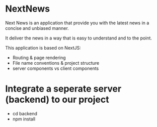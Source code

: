 # NextNews

Next News is an application that provide you with the latest news in a concise and unbiased manner. 


It deliver the news in a way that is easy to understand and to the point. 


This application is based on NextJS:

* Routing & page rendering
* File name conventions & project structure
* server components vs client components

# Integrate a seperate server (backend) to our project

 * cd backend
 * npm install
